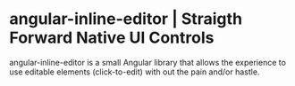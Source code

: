 # angular-inline-editor | Straigth Forward Native UI Controls
angular-inline-editor is a small Angular library that allows the experience to use editable elements (click-to-edit) with out the pain and/or hastle. 




